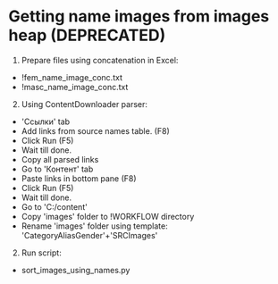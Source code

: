 # Getting name images from images heap (DEPRECATED)

1. Prepare files using concatenation in Excel:
- !fem_name_image_conc.txt
- !masc_name_image_conc.txt

2. Using ContentDownloader parser:
- 'Ссылки' tab
- Add links from source names table. (F8)
- Click Run (F5)
- Wait till done.
- Copy all parsed links
- Go to 'Контент' tab
- Paste links in bottom pane (F8)
- Click Run (F5)
- Wait till done.
- Go to 'C:/content'
- Copy 'images' folder to !WORKFLOW directory
- Rename 'images' folder using template: 'CategoryAliasGender'+'SRCImages'

2. Run script:
- sort_images_using_names.py
